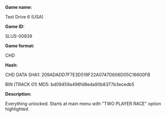 **Game name:**

Test Drive 6 (USA)

**Game ID:**

SLUS-00839

**Game format:**

CHD

**Hash:**

CHD DATA SHA1: 209ADADD7F7E3D519F22A0747D606D05C16600FB

BIN (TRACK 01) MD5: bd09459a496fd8eda90b8377b3ecedb5

**Description:**

Everything unlocked. Starts at main menu with "TWO PLAYER RACE" option highlighted.